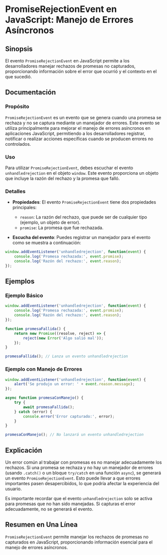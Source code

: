 <!--
Meta Description: # PromiseRejectionEvent en JavaScript: Manejo de Errores Asíncronos ## Sinopsis El evento `PromiseRejectionEvent` en JavaScript permite a los desarrol...
Meta Keywords: evento, que, error, errores, event
-->

# PromiseRejectionEvent en JavaScript: Manejo de Errores Asíncronos

## Sinopsis
El evento `PromiseRejectionEvent` en JavaScript permite a los desarrolladores manejar rechazos de promesas no capturados, proporcionando información sobre el error que ocurrió y el contexto en el que sucedió.

## Documentación

### Propósito
`PromiseRejectionEvent` es un evento que se genera cuando una promesa se rechaza y no se captura mediante un manejador de errores. Este evento se utiliza principalmente para mejorar el manejo de errores asíncronos en aplicaciones JavaScript, permitiendo a los desarrolladores registrar, notificar o realizar acciones específicas cuando se producen errores no controlados.

### Uso
Para utilizar `PromiseRejectionEvent`, debes escuchar el evento `unhandledrejection` en el objeto `window`. Este evento proporciona un objeto que incluye la razón del rechazo y la promesa que falló.

### Detalles
- **Propiedades**: El evento `PromiseRejectionEvent` tiene dos propiedades principales:
  - `reason`: La razón del rechazo, que puede ser de cualquier tipo (ejemplo, un objeto de error).
  - `promise`: La promesa que fue rechazada.
  
- **Escucha del evento**: Puedes registrar un manejador para el evento como se muestra a continuación:

```javascript
window.addEventListener('unhandledrejection', function(event) {
    console.log('Promesa rechazada:', event.promise);
    console.log('Razón del rechazo:', event.reason);
});
```

## Ejemplos

### Ejemplo Básico
```javascript
window.addEventListener('unhandledrejection', function(event) {
    console.log('Promesa rechazada:', event.promise);
    console.log('Razón del rechazo:', event.reason);
});

function promesaFallida() {
    return new Promise((resolve, reject) => {
        reject(new Error('Algo salió mal'));
    });
}

promesaFallida(); // Lanza un evento unhandledrejection
```

### Ejemplo con Manejo de Errores
```javascript
window.addEventListener('unhandledrejection', function(event) {
    alert('Se produjo un error: ' + event.reason.message);
});

async function promesaConManejo() {
    try {
        await promesaFallida();
    } catch (error) {
        console.error('Error capturado:', error);
    }
}

promesaConManejo(); // No lanzará un evento unhandledrejection
```

## Explicación
Un error común al trabajar con promesas es no manejar adecuadamente los rechazos. Si una promesa se rechaza y no hay un manejador de errores (usando `.catch()` o un bloque `try/catch` en una función `async`), se generará un evento `PromiseRejectionEvent`. Esto puede llevar a que errores importantes pasen desapercibidos, lo que podría afectar la experiencia del usuario.

Es importante recordar que el evento `unhandledrejection` solo se activa para promesas que no han sido manejadas. Si capturas el error adecuadamente, no se generará el evento.

## Resumen en Una Línea
`PromiseRejectionEvent` permite manejar los rechazos de promesas no capturados en JavaScript, proporcionando información esencial para el manejo de errores asíncronos.